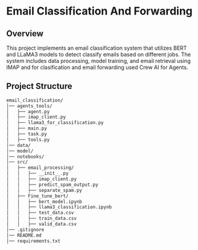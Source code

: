 # Email Classification And Forwarding

## Overview
This project implements an email classification system that utilizes BERT and LLaMA3 models to detect classify emails based on different jobs. The system includes data processing, model training, and email retrieval using IMAP and for clasification and email forwarding used Crew AI for Agents.

## Project Structure
```bash
email_classification/
│── agents_tools/
│   ├── agent.py
│   ├── imap_client.py
│   ├── llama3_for_classification.py
│   ├── main.py
│   ├── task.py
│   ├── tools.py
│── data/
│── model/
│── notebooks/
│── src/
│   ├── email_processing/
│   │   ├── __init__.py
│   │   ├── imap_client.py
│   │   ├── predict_spam_output.py
│   │   ├── separate_spam.py
│   ├── Fine_tune_bert/
│   │   ├── bert_model.ipynb
│   │   ├── llama3_classification.ipynb
│   │   ├── test_data.csv
│   │   ├── train_data.csv
│   │   ├── valid_data.csv
│── .gitignore
│── README.md
│── requirements.txt

